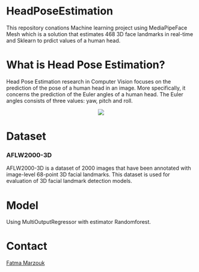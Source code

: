 # HeadPoseEstimation
This repository conations Machine learning project using MediaPipeFace Mesh which is a solution that estimates 468 3D face landmarks in real-time and Sklearn to prdict values of a human head.

# What is Head Pose Estimation?
<p>Head Pose Estimation research in Computer Vision focuses on the prediction of the pose of a human head in an image. More specifically, it concerns the prediction of the Euler angles of a human head. The Euler angles consists of three values: yaw, pitch and roll.</p>
<p align="center">
  <img src="https://miro.medium.com/max/1400/1*p3B8ipwptA7z3HAQ5BGZWw.png"/>
</p>

<h1> Dataset</h1>
<h3>AFLW2000-3D</h3>
AFLW2000-3D is a dataset of 2000 images that have been annotated with image-level 68-point 3D facial landmarks. This dataset is used for evaluation of 3D facial landmark detection models.


<h1> Model</h1>
Using MultiOutputRegressor with estimator Randomforest.

<h1>Contact</h1>
<p>
<a href = "mailto: fatmamarzouk25@gmail.com">Fatma Marzouk</a>
  </p>
